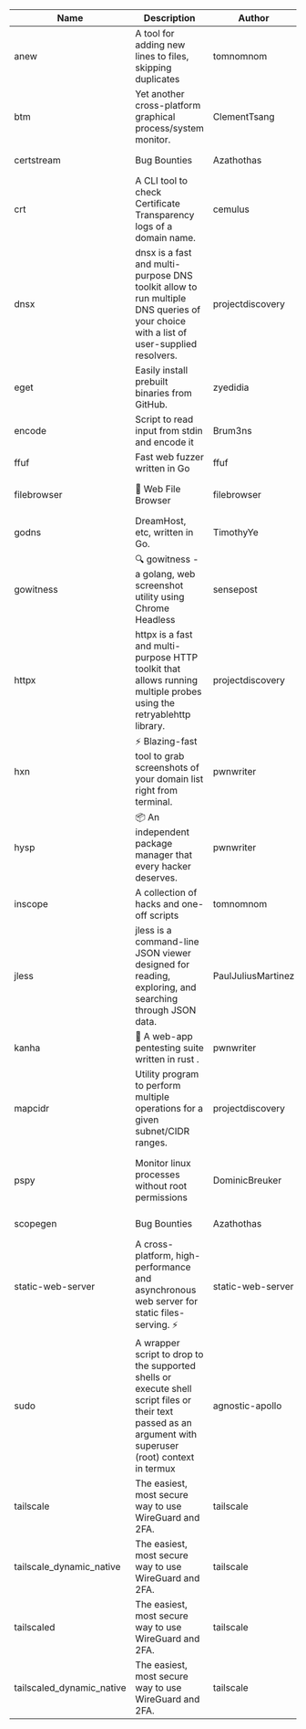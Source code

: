 | Name | Description | Author | Repository | Stars | Version | Updated | Size | SHA256SUM | B3SUM | Source | Language | License |
| ---- | ----------- | ------ | ---------- | ----- | ------- | ------- | ---- | --- | ------ | --------|-------- | ------- |
| anew | A tool for adding new lines to files, skipping duplicates | tomnomnom | [https://github.com/tomnomnom/anew](https://github.com/tomnomnom/anew) | 1114 | v0.1.1 | 2022-03-15T22:35:31Z | 1.41 MB | b90bffc460f1f8e8966c509633b49f8d4fbe61679e05feb36a40aa604a5ec164 | 4c5459ef94b79e257a3888361d720df8689b79f2fbb11886f5ce1be1924b20c9 | https://raw.githubusercontent.com/Azathothas/Toolpacks/main/aarch64_arm64_v8a_Android/anew | Go | MIT License |
| btm | Yet another cross-platform graphical process/system monitor. | ClementTsang | [https://github.com/ClementTsang/bottom](https://github.com/ClementTsang/bottom) | 8234 | 0.9.6 | 2023-08-27T01:43:44Z | 3.10 MB | 717408b4ac6167f321a03e208811b172287ff5d65d94228db9780df8dcd34f51 | 5a535f82ec74216e239f464d8485b06dcd669e298c4fbcc1d7f6d9d6df6b57bb | https://raw.githubusercontent.com/Azathothas/Toolpacks/main/aarch64_arm64_v8a_Android/btm | Rust | MIT License |
| certstream |  Bug Bounties | Azathothas | [https://github.com/Azathothas/Arsenal](https://github.com/Azathothas/Arsenal) | 13 | null |  | 4.54 MB | 0f09c417001d5a3a1914f5439a4590602bd39b13608419f6413c3cf2582a3462 | 91b7eca8a5d4fc058b965bab09de7349a2ea82495062c0a069c1f2ea7a7126b8 | https://raw.githubusercontent.com/Azathothas/Toolpacks/main/aarch64_arm64_v8a_Android/certstream | Shell | null |
| crt | A CLI tool to check Certificate Transparency logs of a domain name. | cemulus | [https://github.com/cemulus/crt](https://github.com/cemulus/crt) | 64 | v0.1.0 | 2022-03-08T21:41:54Z | 4.63 MB | 06d930e446f9d42de3d4ea44048543e8151e6bd1d75bfc1921f4e29683e84f2b | fc6746b751960a1693151d85e36cc95706b2f49ac0710803bed4d44b07ee643b | https://raw.githubusercontent.com/Azathothas/Toolpacks/main/aarch64_arm64_v8a_Android/crt | Go | Apache License 2.0 |
| dnsx | dnsx is a fast and multi-purpose DNS toolkit allow to run multiple DNS queries of your choice with a list of user-supplied resolvers. | projectdiscovery | [https://github.com/projectdiscovery/dnsx](https://github.com/projectdiscovery/dnsx) | 1827 | v1.1.6 | 2023-11-11T19:20:44Z | 25.01 MB | 243ea1386bb01c9ba10e5d70915bbdfd1b535bf63b6124887d6cd4505f8d3d31 | 6aca265996514903aa5f608f22f737cab1239f5125a1b8f3ae7f884af3ac4fb5 | https://raw.githubusercontent.com/Azathothas/Toolpacks/main/aarch64_arm64_v8a_Android/dnsx | Go | MIT License |
| eget | Easily install prebuilt binaries from GitHub. | zyedidia | [https://github.com/zyedidia/eget](https://github.com/zyedidia/eget) | 658 | v1.3.3 | 2023-02-22T05:15:46Z | 6.49 MB | cc758bf51a32ef6936e1d97117380ff7b44929361491e214263e7e1dbd6a6922 | 31d614321f20a4eb69128a88583787c79bc1664f226ff013efe2ce805a872c0b | https://raw.githubusercontent.com/Azathothas/Toolpacks/main/aarch64_arm64_v8a_Android/eget | Go | MIT License |
| encode | Script to read input from stdin and encode it | Brum3ns | [https://github.com/Brum3ns/encode](https://github.com/Brum3ns/encode) | 18 | null |  | 2.49 MB | 998939c6a14d9478349c40be2cf24389ea465e403184b8625284831bee7dd75e | ba6a57474f5ad9bcd5ed14dc425655c7f70a3705bc6416ccbd7344a957fcbb27 | https://raw.githubusercontent.com/Azathothas/Toolpacks/main/aarch64_arm64_v8a_Android/encode | Go | MIT License |
| ffuf | Fast web fuzzer written in Go | ffuf | [https://github.com/ffuf/ffuf](https://github.com/ffuf/ffuf) | 10754 | v2.1.0 | 2023-09-16T12:23:19Z | 8.18 MB | 71fc13ad8e4a98596734fb938eb1fd1a8b6746b22c620998d14c85ed707106a3 | 769c4ab3938174c7fbe0cac51c342a62e1133947a4c2fc55112c5ea41fd72f0d | https://raw.githubusercontent.com/Azathothas/Toolpacks/main/aarch64_arm64_v8a_Android/ffuf | Go | MIT License |
| filebrowser | 📂 Web File Browser | filebrowser | [https://github.com/filebrowser/filebrowser](https://github.com/filebrowser/filebrowser) | 22182 | v2.27.0 | 2024-01-02T14:38:37Z | 13.29 MB | 543a490040d7dc78515010a26c2dcf1afb5116f2897738b77ac4629ffc205d26 | 0446e80433b718438e34a5fd491bdc11840e512ce6603d2609b8c5f9ed76713a | https://raw.githubusercontent.com/Azathothas/Toolpacks/main/aarch64_arm64_v8a_Android/filebrowser | Go | Apache License 2.0 |
| godns |  DreamHost, etc, written in Go. | TimothyYe | [https://github.com/TimothyYe/godns](https://github.com/TimothyYe/godns) | 1388 | v3.0.5 | 2024-01-05T15:35:43Z | 11.81 MB | d753c3cdb6229cc54be6bc3e457ed9c1c4875bdc1301260ed648165cf64db5b4 | f5000a762655c0eb1e5a0b44b514ad4d111f4656938786bfcc88e1526a96ccd0 | https://raw.githubusercontent.com/Azathothas/Toolpacks/main/aarch64_arm64_v8a_Android/godns | Go | Apache License 2.0 |
| gowitness | 🔍 gowitness - a golang, web screenshot utility using Chrome Headless | sensepost | [https://github.com/sensepost/gowitness](https://github.com/sensepost/gowitness) | 2533 | 2.5.1 | 2023-10-29T11:11:30Z | 25.96 MB | 556521f6a1ba0c018b5a5d95e6d0ba8e9fba90e1366e0999c18937c88e1b4c1c | 3eb5dba018db4bd0357a1f78e459872ab8fbfd2e00cb55c33d3254da697b705d | https://raw.githubusercontent.com/Azathothas/Toolpacks/main/aarch64_arm64_v8a_Android/gowitness | Go | GNU General Public License v3.0 |
| httpx | httpx is a fast and multi-purpose HTTP toolkit that allows running multiple probes using the retryablehttp library. | projectdiscovery | [https://github.com/projectdiscovery/httpx](https://github.com/projectdiscovery/httpx) | 6339 | v1.3.7 | 2023-11-13T07:26:10Z | 39.73 MB | 5ce0fb3380e7d665c410d4112b0f8b2cc5d7fd4be211d42c7ee59ecfaa7fd9b3 | fae8ceb5ecdfebcf221b0d26d5b6b46750bcbe629f441ec70f88d4ed4580b018 | https://raw.githubusercontent.com/Azathothas/Toolpacks/main/aarch64_arm64_v8a_Android/httpx | Go | MIT License |
| hxn | ⚡ Blazing-fast tool to grab screenshots of your domain list right from terminal. | pwnwriter | [https://github.com/pwnwriter/haylxon](https://github.com/pwnwriter/haylxon) | 350 | v0.1.10 | 2024-01-09T15:11:15Z | 5.94 MB | ac8dc795c9c8e1f3b98ae667ee56906eb59c9697c8ab36130f6c1644ec8ca152 | e82040cf2c4c8f9332fb6b26a6730e601b7de3e9d0abcc5a8ca2931c7874d78f | https://raw.githubusercontent.com/Azathothas/Toolpacks/main/aarch64_arm64_v8a_Android/hxn | Rust | MIT License |
| hysp | 📦 An independent package manager that every hacker deserves. | pwnwriter | [https://github.com/pwnwriter/hysp](https://github.com/pwnwriter/hysp) | 388 | v0.1.2 | 2023-12-13T15:03:18Z | 3.25 MB | 556d1dd50910fb992017042f5d4a580d769128cc791ab21ceb002fcda90fc582 | 513b763a56ff17de5d9976cedaee2775046212552bb941e39fa0ab5bc7b28d47 | https://raw.githubusercontent.com/Azathothas/Toolpacks/main/aarch64_arm64_v8a_Android/hysp | Rust | MIT License |
| inscope | A collection of hacks and one-off scripts | tomnomnom | [https://github.com/tomnomnom/hacks](https://github.com/tomnomnom/hacks) | 1981 | null |  | 1.79 MB | 5b97cc883a686561038fd4844498224f7fd0c40e0fa7b1128149c28a60e31157 | 4296efb724e30eebb4ad7903193a3b087a2ae42d1a53fd1c5868e7a1b2ce0291 | https://raw.githubusercontent.com/Azathothas/Toolpacks/main/aarch64_arm64_v8a_Android/inscope | Go | null |
| jless | jless is a command-line JSON viewer designed for reading, exploring, and searching through JSON data. | PaulJuliusMartinez | [https://github.com/PaulJuliusMartinez/jless](https://github.com/PaulJuliusMartinez/jless) | 4303 | v0.9.0 | 2023-07-17T02:51:34Z | 1.74 MB | f95b2c666fcc770a829cc241b7ad2631bc41258d8afd9a9a0f5115635279098a | e54b6f5027f01876c0d6cff993c6e75a0be33eec0242601e2b969536ee99a627 | https://raw.githubusercontent.com/Azathothas/Toolpacks/main/aarch64_arm64_v8a_Android/jless | Rust | MIT License |
| kanha | 🦚 A web-app pentesting suite written in rust . | pwnwriter | [https://github.com/pwnwriter/kanha](https://github.com/pwnwriter/kanha) | 229 | v-v0.1.2 | 2023-10-17T16:42:52Z | 2.77 MB | e98b78edc697919a405311f1b4b317ffe0b6a6917eca32effa3c998529e29e4f | 16f9c9f6e31758be0255755f8066c843702e7c8a92383919b8760a116bfb5aff | https://raw.githubusercontent.com/Azathothas/Toolpacks/main/aarch64_arm64_v8a_Android/kanha | Rust | MIT License |
| mapcidr | Utility program to perform multiple operations for a given subnet/CIDR ranges. | projectdiscovery | [https://github.com/projectdiscovery/mapcidr](https://github.com/projectdiscovery/mapcidr) | 875 | v1.1.16 | 2023-11-23T07:59:56Z | 22.31 MB | d080df6eb7674c13d1590be829f8980a097e98513b5711a1944d1b95c6712587 | b68f32a3982546d83f872c56ff5e9a19a84f36362aa2661f42c8d77a0c5e41a2 | https://raw.githubusercontent.com/Azathothas/Toolpacks/main/aarch64_arm64_v8a_Android/mapcidr | Go | MIT License |
| pspy | Monitor linux processes without root permissions | DominicBreuker | [https://github.com/DominicBreuker/pspy](https://github.com/DominicBreuker/pspy) | 4320 | v1.2.1 | 2023-01-17T21:10:08Z | 3.48 MB | c85cd13ed8e1b0ac924a47f6b44a1b7acc466850ab1f4b130688855851f1e443 | cb9490bd0fa3a1b2b7bcc7a1293b19278f1c5b952fd6fba8e2a7e5fadbe8f4f6 | https://raw.githubusercontent.com/Azathothas/Toolpacks/main/aarch64_arm64_v8a_Android/pspy | Go | GNU General Public License v3.0 |
| scopegen |  Bug Bounties | Azathothas | [https://github.com/Azathothas/Arsenal](https://github.com/Azathothas/Arsenal) | 13 | null |  | 1.54 MB | f1f12e4d317623a1fe75d6171e1c366ab80bf8aead0ed50bc0be6dfcc3529044 | 5a5d4e1ff8634df2f666d9eeadcc4aa4b015c8dca8af8ae9d9bd8fcac34b787a | https://raw.githubusercontent.com/Azathothas/Toolpacks/main/aarch64_arm64_v8a_Android/scopegen | Shell | null |
| static-web-server | A cross-platform, high-performance and asynchronous web server for static files-serving. ⚡ | static-web-server | [https://github.com/static-web-server/static-web-server](https://github.com/static-web-server/static-web-server) | 970 | v2.24.2 | 2023-12-28T17:38:30Z | 6.44 MB | b91c0be5c541d063ef553aeac152f2c553a22bfd26e1d9da736e4bcd6c3299d5 | b81d7d2f8f24eccd2eb58d3ed59d3fdae47075101c03e692c53ac2b4eb5023f5 | https://raw.githubusercontent.com/Azathothas/Toolpacks/main/aarch64_arm64_v8a_Android/static-web-server | Rust | Apache License 2.0 |
| sudo | A wrapper script to drop to the supported shells or execute shell script files or their text passed as an argument with superuser (root) context in termux | agnostic-apollo | [https://github.com/agnostic-apollo/sudo](https://github.com/agnostic-apollo/sudo) | 63 | v0.2.0 | 2021-04-10T21:03:11Z | 0.24 MB | 9e56787b3ca489a9eb9e3a64f54944aa92c728d18576972ef7ef6bb10ca6462c | 261a7ec6cf5ed2fbc82f8128f2583eda7faeb8939b9e08143046f0b046e504ae | https://raw.githubusercontent.com/Azathothas/Toolpacks/main/aarch64_arm64_v8a_Android/sudo | Shell | MIT License |
| tailscale | The easiest, most secure way to use WireGuard and 2FA. | tailscale | [https://github.com/tailscale/tailscale](https://github.com/tailscale/tailscale) | 14910 | v1.56.1 | 2023-12-15T19:44:23Z | 10.42 MB | a114fc9064192e1eddbf0cec8ca95ff342df0b2ae717a6f9c628387ed6451c98 | 0887795552cff90cfd0844694b6c3a87024d97fae58c9a5ce8f7d806eaf923ce | https://raw.githubusercontent.com/Azathothas/Toolpacks/main/aarch64_arm64_v8a_Android/tailscale | Go | BSD 3-Clause New or Revised License |
| tailscale_dynamic_native | The easiest, most secure way to use WireGuard and 2FA. | tailscale | [https://github.com/tailscale/tailscale](https://github.com/tailscale/tailscale) | 14910 | v1.56.1 | 2023-12-15T19:44:23Z | 10.69 MB | de8c5940d5b700fdca75204a080a6ba2e0ecd80398f2a31e92654a9fe8d8e06e | e9325ed1700d8f8ba805d4248f7c5793fc4475058a165bf6af87bd92bd37725b | https://raw.githubusercontent.com/Azathothas/Toolpacks/main/aarch64_arm64_v8a_Android/tailscale_dynamic_native | Go | BSD 3-Clause New or Revised License |
| tailscaled | The easiest, most secure way to use WireGuard and 2FA. | tailscale | [https://github.com/tailscale/tailscale](https://github.com/tailscale/tailscale) | 14910 | v1.56.1 | 2023-12-15T19:44:23Z | 28.10 MB | 0340d673d4d2dcb8101c0bbfae2b4e3077626b9c48d4b930a2703a7b94029e77 | 8b556ab47194a3898393c5032987574b325777ecc36faf4dc4fdb34a52b98e2e | https://raw.githubusercontent.com/Azathothas/Toolpacks/main/aarch64_arm64_v8a_Android/tailscaled | Go | BSD 3-Clause New or Revised License |
| tailscaled_dynamic_native | The easiest, most secure way to use WireGuard and 2FA. | tailscale | [https://github.com/tailscale/tailscale](https://github.com/tailscale/tailscale) | 14910 | v1.56.1 | 2023-12-15T19:44:23Z | 29.86 MB | c54ec2129190b0e13cf5ad4e5292f6aa5160c7ad7d82c6b92a782305b621b219 | 3c2ce25f6961e3c071467273916dd8f080585c95c9f3b3058b93cf7ed33b2362 | https://raw.githubusercontent.com/Azathothas/Toolpacks/main/aarch64_arm64_v8a_Android/tailscaled_dynamic_native | Go | BSD 3-Clause New or Revised License |
